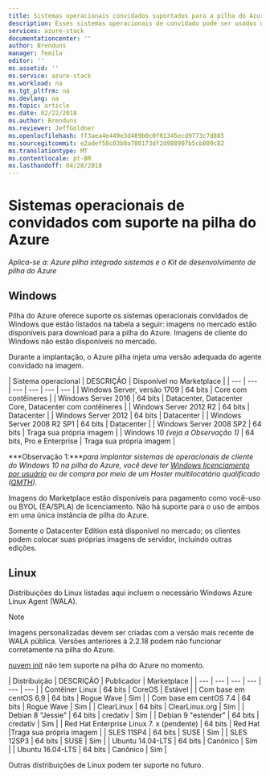 ```yaml
---
title: Sistemas operacionais convidados suportados para a pilha do Azure | Microsoft Docs
description: Esses sistemas operacionais de convidado pode ser usados na pilha do Azure.
services: azure-stack
documentationcenter: ''
author: Brenduns
manager: femila
editor: ''
ms.assetid: ''
ms.service: azure-stack
ms.workload: na
ms.tgt_pltfrm: na
ms.devlang: na
ms.topic: article
ms.date: 02/22/2018
ms.author: Brenduns
ms.reviewer: JeffGoldner
ms.openlocfilehash: ff3aea4e449e3d489b0c0f01345ecd9773c7d885
ms.sourcegitcommit: e2adef58c03b0a780173df2d988907b5cb809c82
ms.translationtype: MT
ms.contentlocale: pt-BR
ms.lasthandoff: 04/28/2018
---
```

# <a name="guest-operating-systems-supported-on-azure-stack"></a>Sistemas operacionais de convidados com suporte na pilha do Azure

*Aplica-se a: Azure pilha integrado sistemas e o Kit de desenvolvimento de pilha do Azure*

## <a name="windows"></a>Windows
Pilha do Azure oferece suporte os sistemas operacionais convidados de Windows que estão listados na tabela a seguir: imagens no mercado estão disponíveis para download para a pilha do Azure. Imagens de cliente do Windows não estão disponíveis no mercado.

Durante a implantação, o Azure pilha injeta uma versão adequada do agente convidado na imagem.

| Sistema operacional | DESCRIÇÃO | Disponível no Marketplace |
| --- | --- | --- | --- | --- | --- |
| Windows Server, versão 1709 | 64 bits | Core com contêineres |
| Windows Server 2016 | 64 bits |  Datacenter, Datacenter Core, Datacenter com contêineres |
| Windows Server 2012 R2 | 64 bits |  Datacenter |
| Windows Server 2012 | 64 bits |  Datacenter |
| Windows Server 2008 R2 SP1 | 64 bits |  Datacenter |
| Windows Server 2008 SP2 | 64 bits |  Traga sua própria imagem |
| Windows 10 *(veja a Observação 1)* | 64 bits, Pro e Enterprise | Traga sua própria imagem |

***Observação 1:****para implantar sistemas de operacionais de cliente do Windows 10 na pilha do Azure, você deve ter [Windows licenciamento por usuário](https://www.microsoft.com/Licensing/product-licensing/windows10.aspx) ou de compra por meio de um Hoster multilocatário qualificado ([QMTH](https://www.microsoft.com/CloudandHosting/licensing_sca.aspx)).*

Imagens do Marketplace estão disponíveis para pagamento como você-uso ou BYOL (EA/SPLA) de licenciamento. Não há suporte para o uso de ambos em uma única instância de pilha do Azure. 

Somente o Datacenter Edition está disponível no mercado; os clientes podem colocar suas próprias imagens de servidor, incluindo outras edições.

## <a name="linux"></a>Linux

Distribuições do Linux listadas aqui incluem o necessário Windows Azure Linux Agent (WALA).

> [!NOTE]   
> Imagens personalizadas devem ser criadas com a versão mais recente de WALA pública. Versões anteriores à 2.2.18 podem não funcionar corretamente na pilha do Azure.  
>
> [nuvem init](https://cloud-init.io/) não tem suporte na pilha do Azure no momento.

| Distribuição | DESCRIÇÃO | Publicador | Marketplace |
| --- | --- | --- | --- | --- | --- |
| Contêiner Linux |  64 bits | CoreOS | Estável |
| Com base em centOS 6,9 | 64 bits | Rogue Wave | Sim |
| Com base em centOS 7.4 | 64 bits | Rogue Wave | Sim |
| ClearLinux | 64 bits | ClearLinux.org | Sim |
| Debian 8 "Jessie" | 64 bits | credativ |  Sim |
| Debian 9 "estender" | 64 bits | credativ | Sim |
| Red Hat Enterprise Linux 7. x (pendente) | 64 bits | Red Hat |Traga sua própria imagem |
| SLES 11SP4 | 64 bits | SUSE | Sim |
| SLES 12SP3 | 64 bits | SUSE | Sim |
| Ubuntu 14.04-LTS | 64 bits | Canônico | Sim |
| Ubuntu 16.04-LTS | 64 bits | Canônico | Sim |

Outras distribuições de Linux podem ter suporte no futuro.
